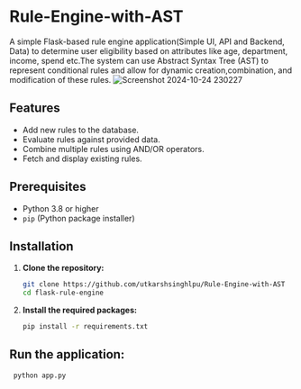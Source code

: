 # Rule-Engine-with-AST
A simple Flask-based rule engine application(Simple UI, API and Backend, Data) to determine user eligibility based on attributes like age, department, income, spend etc.The system can use Abstract Syntax Tree (AST) to represent conditional rules and allow for dynamic creation,combination, and modification of these rules.
![Screenshot 2024-10-24 230227](https://github.com/user-attachments/assets/1c1dcc2d-f322-4380-a919-313270ae5153)



## Features

- Add new rules to the database.
- Evaluate rules against provided data.
- Combine multiple rules using AND/OR operators.
- Fetch and display existing rules.

## Prerequisites

- Python 3.8 or higher
- `pip` (Python package installer)

## Installation

1. **Clone the repository:**

   ```bash
   git clone https://github.com/utkarshsinghlpu/Rule-Engine-with-AST
   cd flask-rule-engine

2. **Install the required packages:**
   
   ```bash
   pip install -r requirements.txt

## Run the application:

  ```bash
   python app.py
